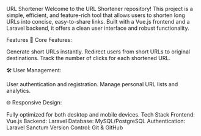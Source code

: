 URL Shortener
Welcome to the URL Shortener repository! This project is a simple, efficient, and feature-rich tool that allows users to shorten long URLs into concise, easy-to-share links. Built with a Vue.js frontend and a Laravel backend, it offers a clean user interface and robust functionality.

Features
🔗 Core Features:

Generate short URLs instantly.
Redirect users from short URLs to original destinations.
Track the number of clicks for each shortened URL.

🛠️ User Management:

User authentication and registration.
Manage personal URL lists and analytics.

🌐 Responsive Design:

Fully optimized for both desktop and mobile devices.
Tech Stack
Frontend: Vue.js
Backend: Laravel
Database: MySQL/PostgreSQL
Authentication: Laravel Sanctum
Version Control: Git & GitHub
